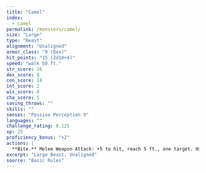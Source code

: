 ```yaml
---
title: "Camel"
index:
  - camel
permalink: /monsters/camel/
size: "Large"
type: "Beast"
alignment: "Unaligned"
armor_class: "9 (Dex)"
hit_points: "15 (2d10+4)"
speed: "walk 50 ft."
str_score: 16
dex_score: 8
con_score: 14
int_score: 2
wis_score: 8
cha_score: 5
saving_throws: ""
skills: ""
senses: "Passive Perception 9"
languages: ""
challenge_rating: 0.125
xp: 25
proficiency_bonus: "+2"
actions: |
  **Bite.** Melee Weapon Attack: +5 to hit, reach 5 ft., one target. Hit: 2 (1d4) bludgeoning damage.
excerpt: "Large Beast, Unaligned"
source: "Basic Rules"
---
```

